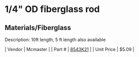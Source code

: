 # 1/4" OD fiberglass rod
## Materials/Fiberglass
Description: 	10ft length, 5 ft length also available 

| Vendor | Mcmaster | 
| Part # | [8543K21](http://www.mcmaster.com/) | 
| Unit Price | $5.09 | 
